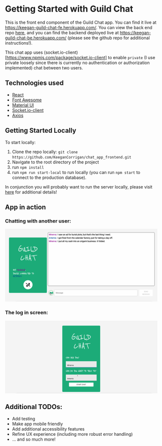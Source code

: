 # Getting Started with Guild Chat

This is the front end component of the Guild Chat app. You can find it live at https://keegan-guild-chat-fe.herokuapp.com/. You can view the back end repo [here](https://github.com/KeeganCorrigan/chat_app_backend), and you can find the backend deployed live at https://keegan-guild-chat-be.herokuapp.com/ (please see the github repo for additional instructions!).

This chat app uses (socket.io-client)[https://www.npmjs.com/package/socket.io-client] to enable `private` (I use private loosely since there is currently no authentication or authorization implemented) chat between two users.

## Technologies used

* [React](https://reactjs.org/)
* [Font Awesome](https://www.npmjs.com/package/react-fontawesome)
* [Material UI](https://material-ui.com/)
* [Socket.io-client](https://www.npmjs.com/package/socket.io-client)
* [Axios](https://www.npmjs.com/package/axios)

## Getting Started Locally

To start locally:

1. Clone the repo locally: `git clone https://github.com/KeeganCorrigan/chat_app_frontend.git`
2. Navigate to the root directory of the project
3. run `npm install`
4. run `npm run start-local` to run locally (you can run `npm start` to connect to the production database).

In conjunction you will probably want to run the server locally, please visit [here](https://github.com/KeeganCorrigan/chat_app_backend) for additional details!

## App in action

### Chatting with another user:

![image](https://github.com/KeeganCorrigan/chat_app_frontend/blob/main/content/images/chat%20app%20in%20action.gif)

### The log in screen:

![image](https://github.com/KeeganCorrigan/chat_app_frontend/blob/main/content/images/logging%20in%20chat%20app.gif)

## Additional TODOs:

* Add testing
* Make app mobile friendly
* Add additional accessibility features
* Refine UX experience (including more robust error handling)
* ... and so much more!
